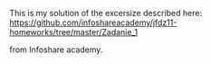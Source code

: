 This is my solution of the excersize described here: 
https://github.com/infoshareacademy/jfdz11-homeworks/tree/master/Zadanie_1

from Infoshare academy.
